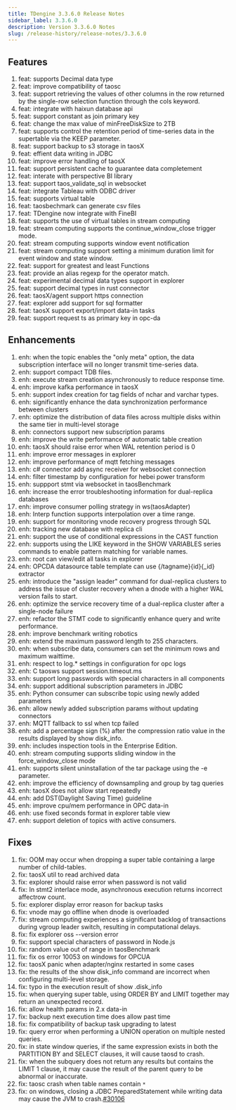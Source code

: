```yaml
---
title: TDengine 3.3.6.0 Release Notes
sidebar_label: 3.3.6.0
description: Version 3.3.6.0 Notes
slug: /release-history/release-notes/3.3.6.0
---
```


## Features
  1. feat: supports Decimal data type
  2. feat: improve compatibility of taosc
  3. feat: support retrieving the values of other columns in the row returned by the single-row selection function through the cols keyword.
  4. feat: integrate with haixun database api
  5. feat: support constant as join primary key
  6. feat: change the max value of minFreeDiskSize to 2TB
  7. feat: supports control the retention period of time-series data in the supertable via the KEEP parameter.
  8. feat: support backup to s3 storage in taosX
  9. feat: effient data writing in JDBC
 10. feat: improve error handling of taosX
 11. feat: support persistent cache to guarantee data completement 
 12. feat: interate with perspective BI library
 13. feat: support taos_validate_sql in websocket
 14. feat: integrate Tableau with ODBC driver
 15. feat: supports virtual table
 16. feat: taosbechmark can generate csv files
 17. feat: TDengine now integrate with FineBI
 18. feat: supports the use of virtual tables in stream computing
 19. feat: stream computing supports the continue_window_close trigger mode.
 20. feat: stream computing supports window event notification
 21. feat: stream computing support setting a minimum duration limit for event window and state window.
 22. feat: support for greatest and least Functions
 23. feat: provide an alias regexp for the operator match.
 24. feat: experimental decimal data types support in explorer
 25. feat: support decimal types in rust connector
 26. feat: taosX/agent support https connection
 27. feat: explorer add support for sql formatter
 28. feat: taosX support export/import data-in tasks
 29. feat: support request ts as primary key in opc-da

## Enhancements
  1. enh: when the topic enables the "only meta" option, the data subscription interface will no longer transmit time-series data.
  2. enh: support compact TDB files.
  3. enh: execute stream creation asynchronously to reduce response time.
  4. enh: improve kafka performance in taosX
  5. enh: support index creation for tag fields of nchar and varchar types.
  6. enh: significantly enhance the data synchronization performance between clusters
  7. enh: optimize the distribution of data files across multiple disks within the same tier in multi-level storage
  8. enh: connectors support new subscription params
  9. enh: improve the write performance of automatic table creation
 10. enh: taosX should raise error when WAL retention period is 0 
 11. enh: improve error messages in explorer
 12. enh: improve performance of mqtt fetching messages
 13. enh: c# connector add async receiver for websocket connection
 14. enh: filter timestamp by configuration for hebei power transform
 15. enh: suppport stmt via websocket in taosBenchmark
 16. enh: increase the error troubleshooting information for dual-replica databases
 17. enh: improve consumer polling strategy in  ws(taosAdapter)
 18. enh: Interp function supports interpolation over a time range.
 19. enh: support for monitoring vnode recovery progress through SQL
 20. enh: tracking new database with replica cli
 21. enh: support the use of conditional expressions in the CAST function
 22. enh: supports using the LIKE keyword in the SHOW VARIABLES series commands to enable pattern matching for variable names.
 23. enh: root can view/edit all tasks in explorer
 24. enh: OPCDA datasource table template can use  {/tagname}{id}{_id} extractor
 25. enh: introduce the "assign leader" command for dual-replica clusters to address the issue of cluster recovery when a dnode with a higher WAL version fails to start.
 26. enh: optimize the service recovery time of a dual-replica cluster after a single-node failure
 27. enh: refactor the STMT code to significantly enhance query and write performance.
 28. enh: improve benchmark writing robotics
 29. enh: extend the maximum password length to 255 characters.
 30. enh: when subscribe data, consumers can set the minimum rows and maximum waittime.
 31. enh: respect to log.* settings in configuration for opc logs
 32. enh: C taosws support session.timeout.ms
 33. enh: support long passwords with special characters in all components
 34. enh: support additional subscription parameters in JDBC
 35. enh: Python consumer can subscribe topic using newly added parameters
 36. enh: allow newly added subscription params without updating connectors 
 37. enh: MQTT fallback to ssl when tcp failed
 38. enh: add a percentage sign (%) after the compression ratio value in the results displayed by show disk_info.
 39. enh: includes inspection tools in the Enterprise Edition.
 40. enh: stream computing supports sliding window in the force_window_close mode
 41. enh: supports silent uninstallation of the tar package using the -e parameter.
 42. enh: improve the efficiency of downsampling and group by tag queries
 43. enh: taosX does not allow start repeatedly
 44. enh: add DST(Daylight Saving Time) guideline
 45. enh: improve cpu/mem performance in OPC data-in
 46. enh: use fixed seconds format in explorer table view
 47. enh: support deletion of topics with active consumers.

## Fixes
  1. fix: OOM may occur when dropping a super table containing a large number of child-tables.
  2. fix: taosX util to read archived data
  3. fix: explorer should raise error when password is not valid
  4. fix: In stmt2 interlace mode, asynchronous execution returns incorrect affectrow count.
  5. fix: explorer display error reason for backup tasks
  6. fix: vnode may go offline when dnode is overloaded
  7. fix: stream computing experiences a significant backlog of transactions during vgroup leader switch, resulting in computational delays.
  8. fix: fix explorer oss --version error
  9. fix: support special characters of password in Node.js
 10. fix: random value out of range in taosBenchmark
 11. fix: fix os error 10053 on windows for OPCUA
 12. fix: taosX panic when adapter/nginx restarted in some cases
 13. fix: the results of the show disk_info command are incorrect when configuring multi-level storage.
 14. fix: typo in the execution result of show <database>.disk_info
 15. fix: when querying super table, using ORDER BY and LIMIT together may return an unexpected record.
 16. fix: allow health params in 2.x data-in 
 17. fix: backup next execution time does allow past time
 18. fix: fix compatibility of backup task upgrading to latest
 19. fix: query error when performing a UNION operation on multiple nested queries.
 20. fix: in state window queries, if the same expression exists in both the PARTITION BY and SELECT clauses, it will cause taosd to crash.
 21. fix: when the subquery does not return any results but contains the LIMIT 1 clause, it may cause the result of the parent query to be abnormal or inaccurate.
 22. fix: taosc crash when table names contain `*`
 23. fix: on windows, closing a JDBC PreparedStatement while writing data may cause the JVM to crash.[#30106](https://github.com/taosdata/TDengine/issues/30106)

